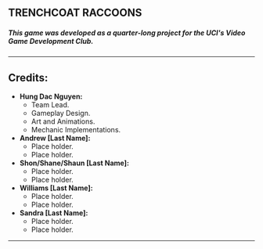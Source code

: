 ## TRENCHCOAT RACCOONS
##### This game was developed as a quarter-long project for the UCI's **_Video Game Development Club_**.

---

## **Credits:**
- **Hung Dac Nguyen:**
  - Team Lead.
  - Gameplay Design.
  - Art and Animations.
  - Mechanic Implementations.
- **Andrew [Last Name]:**
  - Place holder.
  - Place holder.
- **Shon/Shane/Shaun [Last Name]:**
  - Place holder.
  - Place holder.
- **Williams [Last Name]:**
  - Place holder.
  - Place holder.
- **Sandra [Last Name]:**
  - Place holder.
  - Place holder.

---
